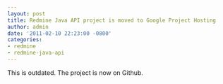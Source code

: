 ```yaml
---
layout: post
title: Redmine Java API project is moved to Google Project Hosting
author: admin
date: '2011-02-10 22:23:00 -0800'
categories:
- redmine
- redmine-java-api
---
```


This is outdated. The project is now on Github.

